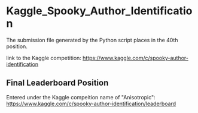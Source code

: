# Kaggle_Spooky_Author_Identification

The submission file generated by the Python script places in the 40th position.

link to the Kaggle competition: https://www.kaggle.com/c/spooky-author-identification

## Final Leaderboard Position

Entered under the Kaggle compeition name of "Anisotropic": https://www.kaggle.com/c/spooky-author-identification/leaderboard


